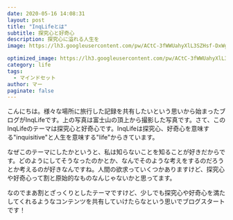 ```yaml
---
date: 2020-05-16 14:08:31
layout: post
title: "InqLifeとは"
subtitle: 探究心と好奇心
description: 探究心に溢れる人生を
image: https://lh3.googleusercontent.com/pw/ACtC-3fWWUahyXlL3SZHsf-DxWgIxh-_9eCBa_ZKPmIR3CVZ3IIy9x3uzn-4HiRDNGnhjNV_Kcr3JAQBvNvSm4wyZhCxk5rAyqPjxYROGxe_LDQKZ1v1E43GxHr58sAWW6RhMJbkwsZ0qiyWvTBfejSDFofV=w2880-h1620-no?authuser=0

optimized_image: https://lh3.googleusercontent.com/pw/ACtC-3fWWUahyXlL3SZHsf-DxWgIxh-_9eCBa_ZKPmIR3CVZ3IIy9x3uzn-4HiRDNGnhjNV_Kcr3JAQBvNvSm4wyZhCxk5rAyqPjxYROGxe_LDQKZ1v1E43GxHr58sAWW6RhMJbkwsZ0qiyWvTBfejSDFofV=w2880-h1620-no?authuser=0
category: life
tags:
  - マインドセット
author: マー
paginate: false
---
```

こんにちは。様々な場所に旅行した記録を共有したいという思いから始まったブログがInqLifeです。上の写真は富士山の頂上から撮影した写真です。さて、このInqLifeのテーマは探究心と好奇心です。InqLifeは探究心、好奇心を意味する"inquisitive"と人生を意味する"life"からきています。

なぜこのテーマにしたかというと、私は知らないことを知ることが好きだからです。どのようにしてそうなったのかとか、なんでそのような考えをするのだろうとか考えるのが好きなんですね。人間の欲求っていくつかありますけど、探究心や好奇心って割と原始的なものなんじゃないかと思ってます。

なのでまあ割とざっくりとしたテーマですけど、少しでも探究心や好奇心を満たしてくれるようなコンテンツを共有していけたらなという思いでブログスタートです！
